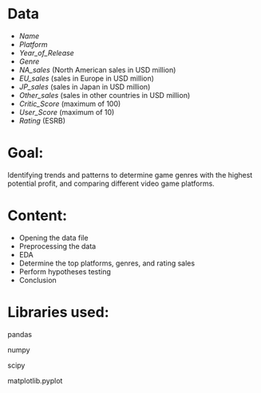 # Data

- *Name*
- *Platform*
- *Year_of_Release*
- *Genre*
- *NA_sales* (North American sales in USD million)
- *EU_sales* (sales in Europe in USD million)
- *JP_sales* (sales in Japan in USD million)
- *Other_sales* (sales in other countries in USD million)
- *Critic_Score* (maximum of 100)
- *User_Score* (maximum of 10)
- *Rating* (ESRB)

# Goal:

Identifying trends and patterns to determine game genres with the highest potential profit, and comparing different video game platforms.

# Content:
- Opening the data file
- Preprocessing the data
- EDA
- Determine the top platforms, genres, and rating sales
- Perform hypotheses testing
- Conclusion

# Libraries used:

pandas

numpy

scipy

matplotlib.pyplot
